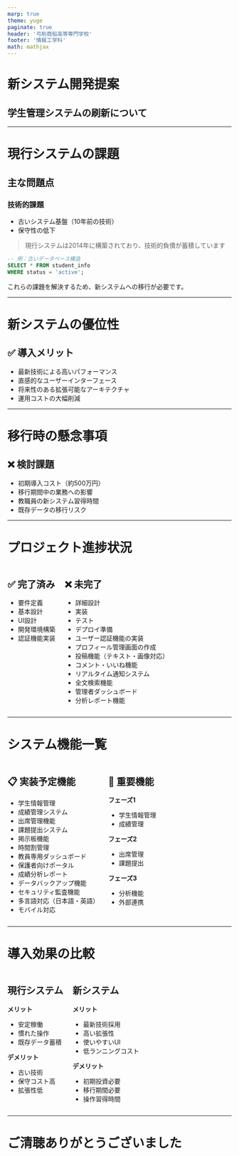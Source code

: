 ```yaml
---
marp: true
theme: yuge
paginate: true
header: '弓削商船高等専門学校'
footer: '情報工学科'
math: mathjax
---
```


<!--
class: title
-->
# 新システム開発提案
## 学生管理システムの刷新について

---

<!--
class: slide
-->
# 現行システムの課題

## 主な問題点
### 技術的課題
- 古いシステム基盤（10年前の技術）
- 保守性の低下

> 現行システムは2014年に構築されており、技術的負債が蓄積しています

```sql
-- 例：古いデータベース構造
SELECT * FROM student_info 
WHERE status = 'active';
```

これらの課題を解決するため、新システムへの移行が必要です。

---

# 新システムの優位性

<div class="summary-positive">

## ✅ 導入メリット
- 最新技術による高いパフォーマンス
- 直感的なユーザーインターフェース
- 将来性のある拡張可能なアーキテクチャ
- 運用コストの大幅削減

</div>

---

# 移行時の懸念事項

<div class="summary-negative">

## ❌ 検討課題
- 初期導入コスト（約500万円）
- 移行期間中の業務への影響
- 教職員の新システム習得時間
- 既存データの移行リスク

</div>

---

<!--
class: flex-layout
-->

# プロジェクト進捗状況

<div class="columns">
<div class="summary-positive">

## ✅ 完了済み
- 要件定義
- 基本設計
- UI設計
- 開発環境構築
- 認証機能実装

</div>
<div class="summary-negative">

## ❌ 未完了
- 詳細設計
- 実装
- テスト
- デプロイ準備
- ユーザー認証機能の実装
- プロフィール管理画面の作成
- 投稿機能（テキスト・画像対応）
- コメント・いいね機能
- リアルタイム通知システム
- 全文検索機能
- 管理者ダッシュボード
- 分析レポート機能

</div>
</div>

---

<!--
class: flex-layout natural-height
-->

# システム機能一覧

<div class="columns">
<div>

## 📋 実装予定機能
- 学生情報管理
- 成績管理システム
- 出席管理機能
- 課題提出システム
- 掲示板機能
- 時間割管理
- 教員専用ダッシュボード
- 保護者向けポータル
- 成績分析レポート
- データバックアップ機能
- セキュリティ監査機能
- 多言語対応（日本語・英語）
- モバイル対応

</div>
<div class="summary-positive">

## 🎯 重要機能
**フェーズ1**
- 学生情報管理
- 成績管理

**フェーズ2**
- 出席管理
- 課題提出

**フェーズ3**
- 分析機能
- 外部連携

</div>
</div>

---

<!--
class: flex-layout equal-height
-->

# 導入効果の比較

<div class="columns">
<div class="summary-positive">

## 現行システム
**メリット**
- 安定稼働
- 慣れた操作
- 既存データ蓄積

**デメリット**
- 古い技術
- 保守コスト高
- 拡張性低

</div>
<div class="summary-negative">

## 新システム
**メリット**
- 最新技術採用
- 高い拡張性
- 使いやすいUI
- 低ランニングコスト

**デメリット**
- 初期投資必要
- 移行期間必要
- 操作習得時間

</div>
</div>

---

<!--
class: end
-->

# ご清聴ありがとうございました